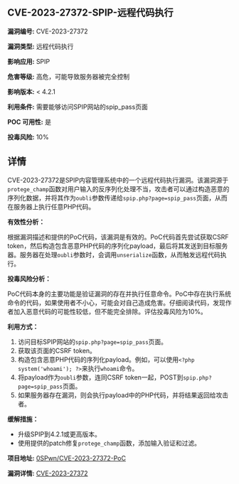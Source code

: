 ## CVE-2023-27372-SPIP-远程代码执行

**漏洞编号:** CVE-2023-27372

**漏洞类型:** 远程代码执行

**影响应用:** SPIP

**危害等级:** 高危，可能导致服务器被完全控制

**影响版本:** < 4.2.1

**利用条件:** 需要能够访问SPIP网站的spip_pass页面

**POC 可用性:** 是

**投毒风险:** 10%

## 详情

CVE-2023-27372是SPIP内容管理系统中的一个远程代码执行漏洞。该漏洞源于`protege_champ`函数对用户输入的反序列化处理不当，攻击者可以通过构造恶意的序列化数据，并将其作为`oubli`参数传递给`spip.php?page=spip_pass`页面，从而在服务器上执行任意PHP代码。

**有效性分析：**

根据漏洞描述和提供的PoC代码，该漏洞是有效的。PoC代码首先尝试获取CSRF token，然后构造包含恶意PHP代码的序列化payload，最后将其发送到目标服务器。服务器在处理`oubli`参数时，会调用`unserialize`函数，从而触发远程代码执行。

**投毒风险分析：**

PoC代码本身的主要功能是验证漏洞的存在并执行任意命令。PoC中存在执行系统命令的代码，如果使用者不小心，可能会对自己造成危害。仔细阅读代码，发现作者加入恶意代码的可能性较低，但不能完全排除。评估投毒风险为10%。

**利用方式：**

1.  访问目标SPIP网站的`spip.php?page=spip_pass`页面。
2.  获取该页面的CSRF token。
3.  构造包含恶意PHP代码的序列化payload。例如，可以使用`<?php system('whoami'); ?>`来执行`whoami`命令。
4.  将payload作为`oubli`参数，连同CSRF token一起，POST到`spip.php?page=spip_pass`页面。
5.  如果服务器存在漏洞，则会执行payload中的PHP代码，并将结果返回给攻击者。

**缓解措施：**

*   升级SPIP到4.2.1或更高版本。
*   使用提供的patch修复`protege_champ`函数，添加输入验证和过滤。

**项目地址:** [0SPwn/CVE-2023-27372-PoC](https://github.com/0SPwn/CVE-2023-27372-PoC)

**漏洞详情:** [CVE-2023-27372](https://nvd.nist.gov/vuln/detail/CVE-2023-27372)